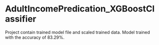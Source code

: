 # AdultIncomePredication_XGBoostClassifier
Project contain trained model file and scaled trained data.
Model trained with the accuracy of 83.29%.
